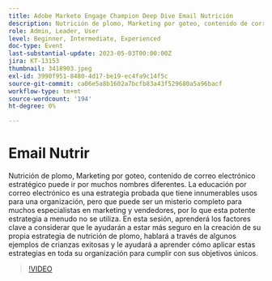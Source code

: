 ```yaml
---
title: Adobe Marketo Engage Champion Deep Dive Email Nutrición
description: Nutrición de plomo, Marketing por goteo, contenido de correo electrónico estratégico puede ir por muchos nombres diferentes. La educación por correo electrónico es una estrategia probada que tiene innumerables usos para una organización, pero que puede ser un misterio completo para muchos especialistas en marketing y vendedores, por lo que esta potente estrategia a menudo no se utiliza. En esta sesión, aprenderá los factores clave a considerar que le ayudarán a estar más seguro en la creación de su propia estrategia de nutrición de plomo, hablará a través de algunos ejemplos de crianzas exitosas y le ayudará a aprender cómo aplicar estas estrategias en toda su organización para cumplir con sus objetivos únicos.
role: Admin, Leader, User
level: Beginner, Intermediate, Experienced
doc-type: Event
last-substantial-update: 2023-05-03T00:00:00Z
jira: KT-13153
thumbnail: 3418903.jpeg
exl-id: 3990f951-8480-4d17-be19-ec4fa9c14f5c
source-git-commit: ca06e5a8b1602a7bcfb83a43f529680a5a96bacf
workflow-type: tm+mt
source-wordcount: '194'
ht-degree: 0%

---
```


# Email Nutrir

Nutrición de plomo, Marketing por goteo, contenido de correo electrónico estratégico puede ir por muchos nombres diferentes. La educación por correo electrónico es una estrategia probada que tiene innumerables usos para una organización, pero que puede ser un misterio completo para muchos especialistas en marketing y vendedores, por lo que esta potente estrategia a menudo no se utiliza. En esta sesión, aprenderá los factores clave a considerar que le ayudarán a estar más seguro en la creación de su propia estrategia de nutrición de plomo, hablará a través de algunos ejemplos de crianzas exitosas y le ayudará a aprender cómo aplicar estas estrategias en toda su organización para cumplir con sus objetivos únicos.

>[!VIDEO](https://video.tv.adobe.com/v/3418903/?learn=on)
